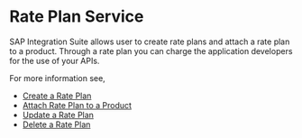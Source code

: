 <!-- loiof4537cef059e44ee8e0f8536f80f1599 -->

# Rate Plan Service

SAP Integration Suite allows user to create rate plans and attach a rate plan to a product. Through a rate plan you can charge the application developers for the use of your APIs.

For more information see,

-   [Create a Rate Plan](create-a-rate-plan-cfe6a30.md)
-   [Attach Rate Plan to a Product](attach-rate-plan-to-a-product-cc5c942.md)
-   [Update a Rate Plan](update-a-rate-plan-b8c1e6b.md)
-   [Delete a Rate Plan](delete-a-rate-plan-d4181ad.md)

